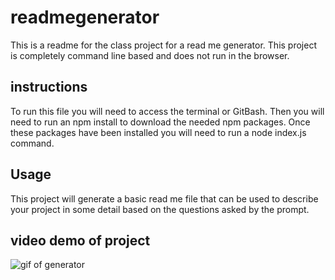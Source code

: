 # readmegenerator

This is a readme for the class project for a read me generator.  This project is completely command line based and does not run in the browser. 

## instructions

To run this file you will need to access the terminal or GitBash.  Then you will need to run an npm install to download the needed npm packages.  Once these packages have been installed you will need to run a node index.js command.

## Usage

This project will generate a basic read me file that can be used to describe your project in some detail based on the questions asked by the prompt.

## video demo of project

![gif of generator](readmedemo.gif)
